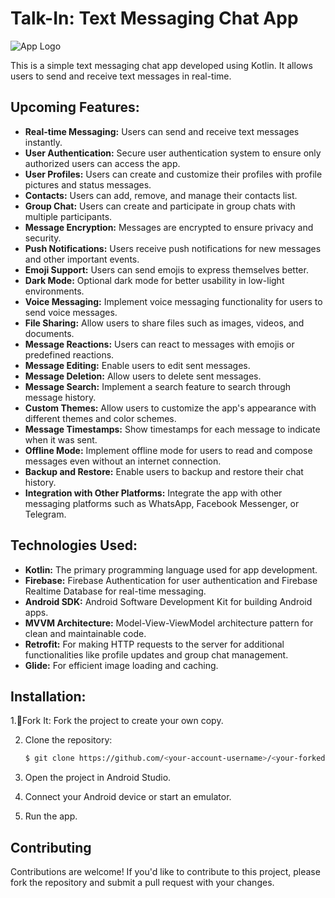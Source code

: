 # Talk-In: Text Messaging Chat App
   ![App Logo](https://media.licdn.com/dms/image/D4D0BAQEpT4N2-geGhw/company-logo_200_200/0/1688662723423?e=1723680000&v=beta&t=N_GRW7j75ddQzmfINVyqArWKv7mEMmoRS0wfW62iCq0)

This is a simple text messaging chat app developed using Kotlin. It allows users to send and receive text messages in real-time.

## Upcoming Features:

- **Real-time Messaging:** Users can send and receive text messages instantly.
- **User Authentication:** Secure user authentication system to ensure only authorized users can access the app.
- **User Profiles:** Users can create and customize their profiles with profile pictures and status messages.
- **Contacts:** Users can add, remove, and manage their contacts list.
- **Group Chat:** Users can create and participate in group chats with multiple participants.
- **Message Encryption:** Messages are encrypted to ensure privacy and security.
- **Push Notifications:** Users receive push notifications for new messages and other important events.
- **Emoji Support:** Users can send emojis to express themselves better.
- **Dark Mode:** Optional dark mode for better usability in low-light environments.
- **Voice Messaging:** Implement voice messaging functionality for users to send voice messages.
- **File Sharing:** Allow users to share files such as images, videos, and documents.
- **Message Reactions:** Users can react to messages with emojis or predefined reactions.
- **Message Editing:** Enable users to edit sent messages.
- **Message Deletion:** Allow users to delete sent messages.
- **Message Search:** Implement a search feature to search through message history.
- **Custom Themes:** Allow users to customize the app's appearance with different themes and color schemes.
- **Message Timestamps:** Show timestamps for each message to indicate when it was sent.
- **Offline Mode:** Implement offline mode for users to read and compose messages even without an internet connection.
- **Backup and Restore:** Enable users to backup and restore their chat history.
- **Integration with Other Platforms:** Integrate the app with other messaging platforms such as WhatsApp, Facebook Messenger, or Telegram.

## Technologies Used:

- **Kotlin:** The primary programming language used for app development.
- **Firebase:** Firebase Authentication for user authentication and Firebase Realtime Database for real-time messaging.
- **Android SDK:** Android Software Development Kit for building Android apps.
- **MVVM Architecture:** Model-View-ViewModel architecture pattern for clean and maintainable code.
- **Retrofit:** For making HTTP requests to the server for additional functionalities like profile updates and group chat management.
- **Glide:** For efficient image loading and caching.

## Installation:

1.🍴Fork It: Fork the project to create your own copy.

2. Clone the repository:
   ```bash
   $ git clone https://github.com/<your-account-username>/<your-forked-project>.git
   ```

3. Open the project in Android Studio.

4. Connect your Android device or start an emulator.

5. Run the app.

## Contributing

Contributions are welcome! If you'd like to contribute to this project, please fork the repository and submit a pull request with your changes.


